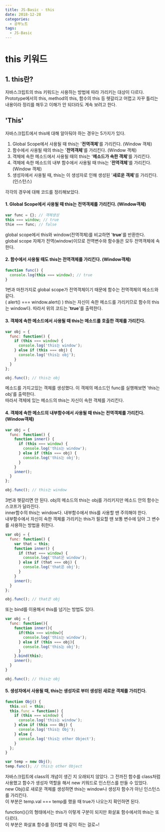 ```yaml
---
title: JS-Basic - this
date: 2018-12-28
categories:
  - 공부노트
tags:
  - JS-Basic
---
```


# this 키워드

## 1. this란?

자바스크립트의 this 키워드는 사용하는 방법에 따라 가리키는 대상이 다르다.<br>
Prototype에서의 this, method의 this, 함수의 this 등 헷갈리고 어렵고 자꾸 틀리는 내용이라 정리를 해두고 이해가 안 되더라도 계속 보려고 한다.

## 'This'

자바스크립트에서 this에 대해 알아둬야 하는 경우는 5가지가 있다.

1. Global Scope에서 사용될 때 this는 '**전역객체**'를 가리킨다. (Window 객체)<br>
2. 함수에서 사용될 때의 this는 '**전역객체**'를 가리킨다. (Window 객체)<br>
3. 객체에 속한 메소드에서 사용될 때의 this는 '**메소드가 속한 객체**'를 가리킨다.<br>
4. 객체에 속한 메소드의 내부 함수에서 사용될 때 this는 '**전역객체**'를 가리킨다. (Window 객체)<br>
5. 생성자에서 사용될 때, this는 이 생성자로 인해 생성된 '**새로운 객체**'를 가리킨다. (인스턴스)<br>

각각의 경우에 대해 코드를 정리해보았다.

#### 1. Global Scope에서 사용될 때 this는 전역객체를 가리킨다. (Window객체)

```javascript
var func = {}; // 객체생성
this === window; // true
thie === func; // false
```

global scope에서 this와 window(전역객체)를 비교하면 '**true**'를 반환한다.<br>
global scope 자체가 전역(window)이므로 전역변수와 함수들은 모두 전역객체에 속한다.

#### 2. 함수에서 사용될 때도 this는 전역객체를 가리킨다. (Window객체)

```javascript
function func() {
  console.log(this === window); // true
}
```

1번과 마찬가지로 global scope가 전역객체이기 때문에 함수는 전역객체의 메소드와 같다.<br>
( alert() === window.alert() )
this는 자신이 속한 메소드를 가리키므로 함수의 this는 window다. 따라서 위의 코드는 '**true**'를 출력한다.

#### 3. 객체에 속한 메소드에서 사용될 때 this는 메소드를 호출한 객체를 가리킨다.

```javascript
var obj = {
  func: function() {
    if (this === window) {
      console.log('this는 window');
    } else if (this === obj) {
      console.log('this는 obj');
    }
  }
};

obj.func(); // this는 obj
```

메소드를 가지고있는 객체를 생성했다. 이 객체의 메소드인 func를 실행해보면 'this는 obj'를 출력한다.<br>
따라서 객체에 있는 메소드의 this는 자신이 속한 객체를 가리킨다.

#### 4. 객체에 속한 메소드의 내부함수에서 사용될 때 this는 전역객체를 가리킨다. (Window객체)

```javascript
var obj = {
  func: function() {
    function inner() {
      if (this === window) {
        console.log('this는 window');
      } else if (this === obj) {
        console.log('this는 obj');
      }
    }
    inner();
  }
};

obj.func(); // this는 window
```

3번과 헷갈리면 안 된다. obj의 메소드의 this는 obj를 가리키지만 메소드 안의 함수는 스코프가 달라진다.<br>
inner함수의 this는 window다. 내부함수에서 this를 사용할 땐 주의해야 한다.<br>
내부함수에서 자신이 속한 객체를 가리키는 this가 필요할 땐 보통 변수에 담아 그 변수를 사용하는 방법을 취한다.

```javascript
var obj = {
  func: function() {
    var that = this;
    function inner() {
      if (that === window) {
        console.log('that은 window');
      } else if (that === obj) {
        console.log('that은 obj');
      }
    }
    inner();
  }
};

obj.func(); // that은 obj
```

또는 bind를 이용해서 this를 넘기는 방법도 있다.

```javascript
var obj = {
  func: function(){
    function inner(){
      if(this === window){
        console.log('this는 window');
      } else if (this === obj){
        console.log('this는 obj');
      }
    }.bind(this);
    inner();
  }
}

obj.func(); // this는 obj
```

#### 5. 생성자에서 사용될 때, this는 생성자로 부터 생성된 새로운 객체를 가리킨다.

```javascript
function Obj() {
  this.val = this;
  this.func = function() {
    if (this === window) {
      console.log('this는 window');
    } else if (this === Obj) {
      console.log('this는 Obj');
    } else {
      console.log('this는 other Object');
    }
  };
}

var temp = new Obj();
temp.func(); // this는 other Object
```

자바스크립트에 class의 개념이 생긴 지 오래되지 않았다. 그 전까진 함수를 class처럼 사용했고 함수가 생성자 역할을 해서 new 키워드로 인스턴스를 만들 수 있었다.<br>
new Obj()로 새로운 객체를 생성하면 this는 window나 생성자 함수가 아닌 인스턴스를 가리킨다.<br>
이 부분은 temp.val === temp를 했을 때 true가 나오는지 확인하면 된다.

function(){}의 형태에서는 this가 이렇게 구분이 되지만 화살표 함수에서의 this는 또 다르다.<br>
이 부분은 화살표 함수를 정리할 때 같이 하는 걸로~!
